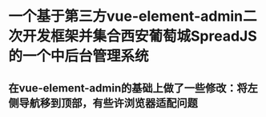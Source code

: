 # 一个基于第三方vue-element-admin二次开发框架并集合西安葡萄城SpreadJS的一个中后台管理系统
## 在vue-element-admin的基础上做了一些修改：将左侧导航移到顶部，有些许浏览器适配问题
